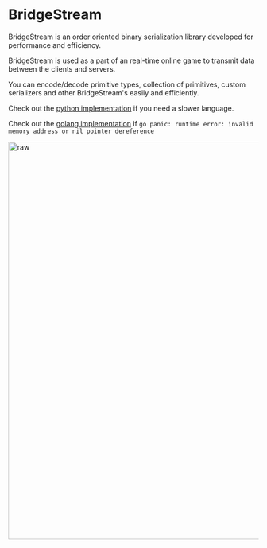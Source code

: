 # BridgeStream 

BridgeStream is an order oriented binary serialization library developed for performance and efficiency.

BridgeStream is used as a part of an real-time online game to
transmit data between the clients and servers.

You can encode/decode primitive types, collection of primitives, custom serializers and other BridgeStream's easily
and efficiently.

Check out the [python implementation](https://github.com/Gnarly-Games/python-bridgestream) if you need a slower language.

Check out the [golang implementation](https://github.com/Gnarly-Games/golang-bridgestream) if ```go
panic: runtime error: invalid memory address or nil pointer dereference```

<img src="https://static0.srcdn.com/wordpress/wp-content/uploads/2020/06/Gordon-Ramsay-Its-Raw.jpg" alt="raw" width=800 />
